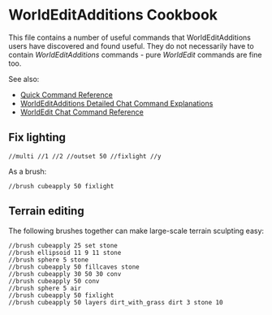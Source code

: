 # WorldEditAdditions Cookbook
This file contains a number of useful commands that WorldEditAdditions users have discovered and found useful. They do not necessarily have to contain _WorldEditAdditions_ commands - pure _WorldEdit_ commands are fine too.

See also:

- [Quick Command Reference](https://github.com/sbrl/Minetest-WorldEditAdditions/tree/master#quick-command-reference)
- [WorldEditAdditions Detailed Chat Command Explanations](https://github.com/sbrl/Minetest-WorldEditAdditions/blob/master/Chat-Command-Reference.md)
- [WorldEdit Chat Command Reference](https://github.com/Uberi/Minetest-WorldEdit/blob/master/ChatCommands.md)


## Fix lighting
```
//multi //1 //2 //outset 50 //fixlight //y
```

As a brush:

```
//brush cubeapply 50 fixlight
```

## Terrain editing
The following brushes together can make large-scale terrain sculpting easy:

```
//brush cubeapply 25 set stone
//brush ellipsoid 11 9 11 stone
//brush sphere 5 stone
//brush cubeapply 50 fillcaves stone
//brush cubeapply 30 50 30 conv
//brush cubeapply 50 conv
//brush sphere 5 air
//brush cubeapply 50 fixlight
//brush cubeapply 50 layers dirt_with_grass dirt 3 stone 10
```
